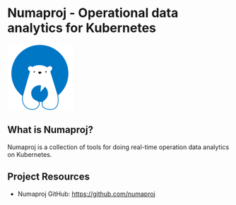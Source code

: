 # Numaproj - Operational data analytics for Kubernetes

<img src="docs/assets/numaproj-logo.svg" alt="numaproj-logo" width="150"/>

## What is Numaproj?

Numaproj is a collection of tools for doing real-time operation data analytics on Kubernetes. 

## Project Resources
* Numaproj GitHub:  https://github.com/numaproj
